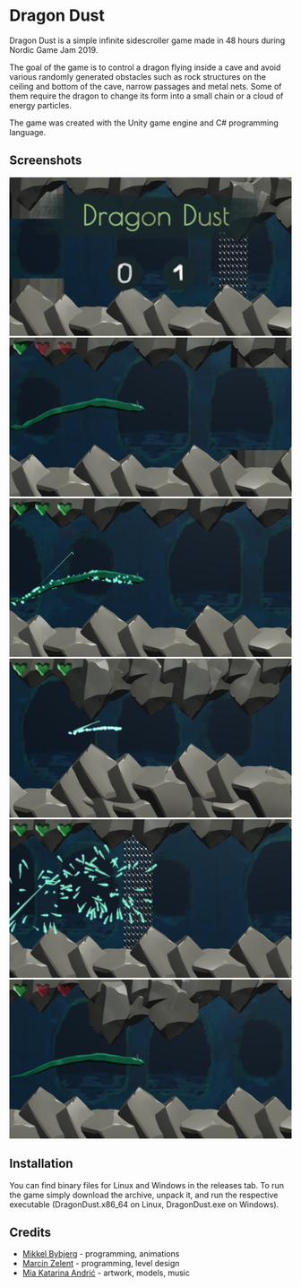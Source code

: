 # Dragon Dust 

Dragon Dust is a simple infinite sidescroller game made in 48 hours during Nordic Game Jam 2019.

The goal of the game is to control a dragon flying inside a cave and avoid various randomly generated obstacles such as rock structures on the ceiling and bottom of the cave, narrow passages and metal nets. Some of them require the dragon to change its form into a small chain or a cloud of energy particles.

The game was created with the Unity game engine and C# programming language.


## Screenshots

![Screenshot 1](/screenshots/screenshot1.png?raw=true "Screenshot 1")
![Screenshot 2](/screenshots/screenshot2.png?raw=true "Screenshot 2")
![Screenshot 3](/screenshots/screenshot3.png?raw=true "Screenshot 3")
![Screenshot 4](/screenshots/screenshot4.png?raw=true "Screenshot 4")
![Screenshot 5](/screenshots/screenshot5.png?raw=true "Screenshot 5")
![Screenshot 6](/screenshots/screenshot6.png?raw=true "Screenshot 6")


## Installation

You can find binary files for Linux and Windows in the releases tab. To run the game simply download the archive, unpack it, and run the respective executable (DragonDust.x86_64 on Linux, DragonDust.exe on Windows).


## Credits

* [Mikkel Bybjerg](https://github.com/MikkelBybjerg) - programming, animations
* [Marcin Zelent](https://github.com/marcinzelent) - programming, level design
* [Mia Katarina Andrić](https://github.com/miakata) - artwork, models, music
